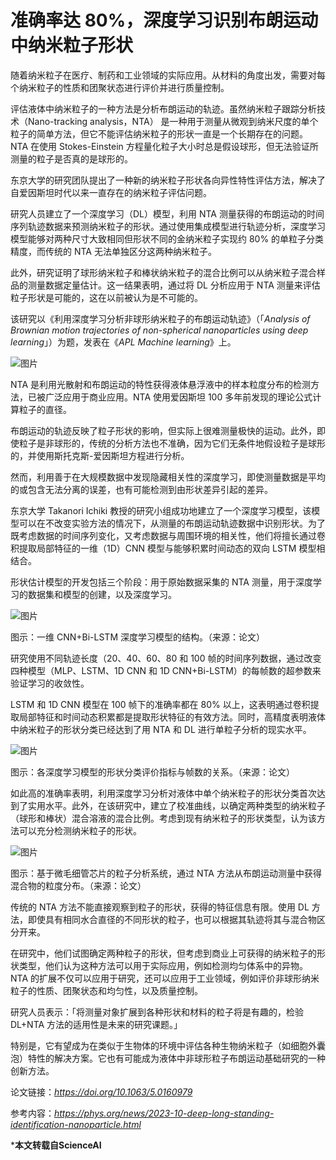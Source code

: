 # 准确率达 80%，深度学习识别布朗运动中纳米粒子形状

随着纳米粒子在医疗、制药和工业领域的实际应用。从材料的角度出发，需要对每个纳米粒子的性质和团聚状态进行评价并进行质量控制。

评估液体中纳米粒子的一种方法是分析布朗运动的轨迹。虽然纳米粒子跟踪分析技术（Nano-tracking analysis，NTA） 是一种用于测量从微观到纳米尺度的单个粒子的简单方法，但它不能评估纳米粒子的形状一直是一个长期存在的问题。NTA 在使用 Stokes-Einstein 方程量化粒子大小时总是假设球形，但无法验证所测量的粒子是否真的是球形的。

东京大学的研究团队提出了一种新的纳米粒子形状各向异性特性评估方法，解决了自爱因斯坦时代以来一直存在的纳米粒子评估问题。

研究人员建立了一个深度学习（DL）模型，利用 NTA 测量获得的布朗运动的时间序列轨迹数据来预测纳米粒子的形状。通过使用集成模型进行轨迹分析，深度学习模型能够对两种尺寸大致相同但形状不同的金纳米粒子实现约 80% 的单粒子分类精度，而传统的 NTA 无法单独区分这两种纳米粒子。

此外，研究证明了球形纳米粒子和棒状纳米粒子的混合比例可以从纳米粒子混合样品的测量数据定量估计。这一结果表明，通过将 DL 分析应用于 NTA 测量来评估粒子形状是可能的，这在以前被认为是不可能的。

该研究以《利用深度学习分析非球形纳米粒子的布朗运动轨迹》（「​*Analysis of Brownian motion trajectories of non-spherical nanoparticles using deep learning*​」）为题，发表在《​*APL Machine learning*​》上。

![图片](https://pic.imgdb.cn/item/65f00c029f345e8d03def113.png)

NTA 是利用光散射和布朗运动的特性获得液体悬浮液中的样本粒度分布的检测方法，已被广泛应用于商业应用。NTA 使用爱因斯坦 100 多年前发现的理论公式计算粒子的直径。

布朗运动的轨迹反映了粒子形状的影响，但实际上很难测量极快的运动。此外，即使粒子是非球形的，传统的分析方法也不准确，因为它们无条件地假设粒子是球形的，并使用斯托克斯-爱因斯坦方程进行分析。

然而，利用善于在大规模数据中发现隐藏相关性的深度学习，即使测量数据是平均的或包含无法分离的误差，也有可能检测到由形状差异引起的差异。

东京大学 Takanori Ichiki 教授的研究小组成功地建立了一个深度学习模型，该模型可以在不改变实验方法的情况下，从测量的布朗运动轨迹数据中识别形状。为了既考虑数据的时间序列变化，又考虑数据与周围环境的相关性，他们将擅长通过卷积提取局部特征的一维（1D）CNN 模型与能够积累时间动态的双向 LSTM 模型相结合。

形状估计模型的开发包括三个阶段：用于原始数据采集的 NTA 测量，用于深度学习的数据集和模型的创建，以及深度学习。

![图片](https://pic.imgdb.cn/item/65f00c489f345e8d03dfe911.png)

图示：一维 CNN+Bi-LSTM 深度学习模型的结构。（来源：论文）

研究使用不同轨迹长度（20、40、60、80 和 100 帧的时间序列数据，通过改变四种模型（MLP、LSTM、1D CNN 和 1D CNN+Bi-LSTM）的每帧数的超参数来验证学习的收敛性。

LSTM 和 1D CNN 模型在 100 帧下的准确率都在 80% 以上，这表明通过卷积提取局部特征和时间动态积累都是提取形状特征的有效方法。同时，高精度表明液体中纳米粒子的形状分类已经达到了用 NTA 和 DL 进行单粒子分析的现实水平。

![图片](https://pic.imgdb.cn/item/65f00c559f345e8d03e01253.png)

图示：各深度学习模型的形状分类评价指标与帧数的关系。（来源：论文）

如此高的准确率表明，利用深度学习分析对液体中单个纳米粒子的形状分类首次达到了实用水平。此外，在该研究中，建立了校准曲线，以确定两种类型的纳米粒子（球形和棒状）混合溶液的混合比例。考虑到现有纳米粒子的形状类型，认为该方法可以充分检测纳米粒子的形状。

![图片](https://pic.imgdb.cn/item/65f00c679f345e8d03e05040.png)

图示：基于微毛细管芯片的粒子分析系统，通过 NTA 方法从布朗运动测量中获得混合物的粒度分布。（来源：论文）

传统的 NTA 方法不能直接观察到粒子的形状，获得的特征信息有限。使用 DL 方法，即使具有相同水合直径的不同形状的粒子，也可以根据其轨迹将其与混合物区分开来。

在研究中，他们试图确定两种粒子的形状，但考虑到商业上可获得的纳米粒子的形状类型，他们认为这种方法可以用于实际应用，例如检测均匀体系中的异物。NTA 的扩展不仅可以应用于研究，还可以应用于工业领域，例如评价非球形纳米粒子的性质、团聚状态和均匀性，以及质量控制。

研究人员表示：「将测量对象扩展到各种形状和材料的粒子将是有趣的，检验 DL+NTA 方法的适用性是未来的研究课题。」

特别是，它有望成为在类似于生物体的环境中评估各种生物纳米粒子（如细胞外囊泡）特性的解决方案。它也有可能成为液体中非球形粒子布朗运动基础研究的一种创新方法。

论文链接：*https://doi.org/10.1063/5.0160979*

参考内容：*https://phys.org/news/2023-10-deep-long-standing-identification-nanoparticle.html*

***本文转载自ScienceAI**

